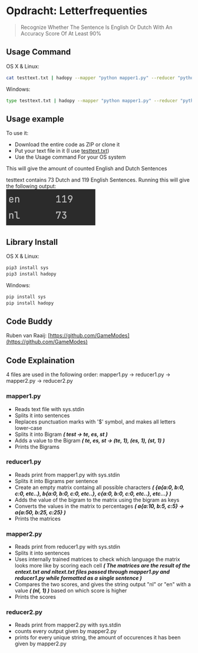 # Opdracht: Letterfrequenties
> Recognize Whether The Sentence Is English Or Dutch With An Accuracy Score Of At Least 90%

## Usage Command

OS X & Linux:

```sh
cat testtext.txt | hadopy --mapper "python mapper1.py" --reducer "python reducer1.py" | hadopy --mapper "python mapper2.py" --reducer "python reducer2.py"
```

Windows:

```sh
type testtext.txt | hadopy --mapper "python mapper1.py" --reducer "python reducer1.py" | hadopy --mapper "python mapper2.py" --reducer "python reducer2.py"
```

## Usage example
To use it:
- Download the entire code as ZIP or clone it
- Put your text file in it (I use [testtext.txt](https://github.com/DragonKiller952/DIP/blob/master/letterfrequentie%20MapReduce/testtext.txt))
- Use the Usage command For your OS system
  
This will give the amount of counted English and Dutch Sentences  

testtext contains 73 Dutch and 119 English Sentences.
Running this will give the following output:  
![](Testresult.png)

## Library Install

OS X & Linux:
```sh
pip3 install sys
pip3 install hadopy
```

Windows:
```sh
pip install sys
pip install hadopy
```

## Code Buddy
Ruben van Raaij:
[https://github.com/GameModes](https://github.com/GameModes)


## Code Explaination
4 files are used in the following order:
mapper1.py -> reducer1.py -> mapper2.py -> reducer2.py
### mapper1.py
- Reads text file with sys.stdin
- Splits it into sentences
- Replaces punctuation marks with '$' symbol, and makes all letters lower-case
- Splits it into Bigram ***( test -> te, es, st )***
- Adds a value to the Bigram ***( te, es, st -> (te, 1), (es, 1), (st, 1) )***
- Prints the Bigrams

### reducer1.py
- Reads print from mapper1.py with sys.stdin
- Splits it into Bigrams per sentence
- Create an empty matrix containg all possible characters ***( {a{a:0, b:0, c:0, etc..}, b{a:0, b:0, c:0, etc..}, c{a:0, b:0, c:0, etc..}, etc...} )***
- Adds the value of the bigram to the matrix using the bigram as keys
- Converts the values in the matrix to percentages ***( a{a:10, b:5, c:5} -> a{a:50, b:25, c:25} )***
- Prints the matrices

### mapper2.py
- Reads print from reducer1.py with sys.stdin
- Splits it into sentences
- Uses internally trained matrices to check which language the matrix looks more like by scoring each cell ***( The matrices are the result of the entext.txt and nltext.txt files passed through mapper1.py and reducer1.py while formatted as a single sentence )***
- Compares the two scores, and gives the string output "nl" or "en" with a value ***( (nl, 1) )*** based on which score is higher
- Prints the scores

### reducer2.py
- Reads print from mapper2.py with sys.stdin
- counts every output given by mapper2.py
- prints for every unique string, the amount of occurences it has been given by mapper2.py
